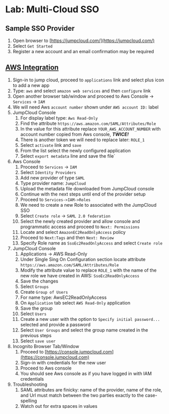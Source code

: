 # Lab: Multi-Cloud SSO

## Sample SSO Provider

1. Open browser to [https://jumpcloud.com/](https://jumpcloud.com/)
2. Select `Get Started`
3. Register a new account and an email confirmation may be required

## [AWS Integration](https://support.jumpcloud.com/support/s/article/single-sign-on-sso-with-amazon-aws-in-iam-2019-08-21-10-36-47)

1. Sign-in to jump cloud, proceed to `applications` link and select plus icon to add a new app
2. Type: `aws` and select `amazon web services` and then `configure` link
3. Open another browser tab/window and proceed to Aws Console -&gt; `Services` -&gt; `IAM`
4. We will need Aws `account number` shown under `AWS account ID:` label
5. JumpCloud Console
   1. For display label type: `Aws Read-Only`
   2. Find the attribute `https://aws.amazon.com/SAML/Attributes/Role`
   3. In the value for this attribute replace `YOUR_AWS_ACCOUNT_NUMBER` with account number copied from Aws console, _**TWICE!**_
   4. There is another token we will need to replace later: `ROLE_1`
   5. Select `activate` link and `save`
   6. From the list select the newly configured application
   7. Select `export metadata` line and save the file\`
6. Aws Console
   1. Proceed to `Services` -&gt; `IAM`
   2. Select `Identity Providers`
   3. Add new provider of type `SAML`
   4. Type provider name: `JumpCloud`
   5. Upload the metadata file downloaded from JumpCloud console
   6. Continue with the next steps until end of the provider setup
   7. Proceed to `Services->IAM->Roles`
   8. We need to create a new Role to associated with the JumpCloud SSO
   9. Select `Create role` -&gt; `SAML 2.0 federation`
   10. Select the newly created provider and allow console and programmatic access and proceed to `Next: Permissions`
   11. Locate and select `AmazonEC2ReadOnlyAccess` policy
   12. Proceed to `Next:Tags` and then `Next: Review`
   13. Specify Role name as `SsoEc2ReadOnlyAccess` and select `Create role`
7. JumpCloud Console 
   1. Applications -&gt; AWS Read-Only
   2. Under Single Sing On Configuration section locate attribute `https://aws.amazon.com/SAML/Attributes/Role`
   3. Modify the attribute value to replace `ROLE_1` with the name of the new role we have created in AWS: `SsoEc2ReadOnlyAccess`
   4. Save the changes
   5. Select `Groups`
   6. Create `Group of Users`
   7. For name type: AwsEC2ReadOnlyAccess
   8. On `Application` tab select `AWS Read-Only` application 
   9. Save the group
   10. Select `Users` 
   11. Create a new user with the option to `Specify initial password...` selected and provide a password
   12. Select `User Groups` and select the group name created in the previous steps
   13. Select `save user`
8. Incognito Browser Tab/Window
   1. Proceed to [https://console.jumpcloud.com](https://console.jumpcloud.com)
   2. Sign-in with credentials for the new user
   3. Proceed to Aws console
   4. You should see Aws console as if you have logged in with IAM credentials
9. Troubleshooting
   1. SAML attributes are finicky: name of the provider, name of the role, and Url must match between the two parties exactly to the case-spelling
   2. Watch out for extra spaces in values

